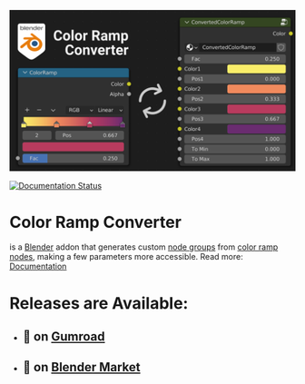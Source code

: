 ![ColorRampConverter](docs/images/colorrampconverter_index.png)

[![Documentation Status](https://readthedocs.org/projects/colorrampconverter/badge/?version=latest)](https://colorrampconverter.readthedocs.io/en/latest/?badge=latest)

# Color Ramp Converter
 is a [Blender](https://www.blender.org/) addon that generates custom [node groups](https://docs.blender.org/manual/en/latest/interface/controls/nodes/groups.html) from [color ramp nodes](https://docs.blender.org/manual/en/latest/render/shader_nodes/converter/color_ramp.html), making a few parameters more accessible.
Read more: <a href="https://colorrampconverter.readthedocs.io/en/latest/">Documentation</a> 

# Releases are Available:

- ## 🛒 on <a href="https://davidelek.gumroad.com/l/colorrampconverter">Gumroad</a>

- ## 🛒 on <a href="https://blendermarket.com/products/colorrampconverter">Blender Market</a>
